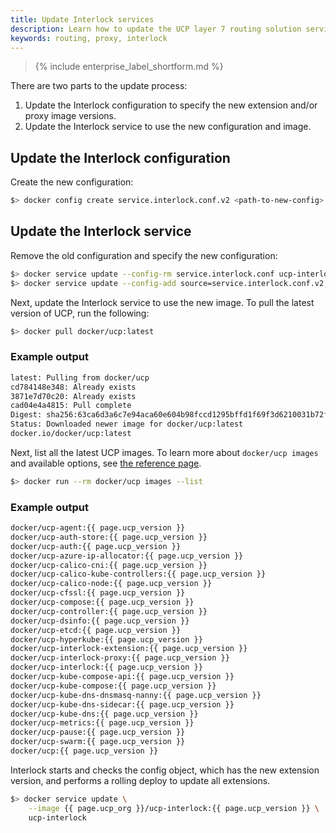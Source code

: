 ```yaml
---
title: Update Interlock services
description: Learn how to update the UCP layer 7 routing solution services
keywords: routing, proxy, interlock
---
```


>{% include enterprise_label_shortform.md %}

There are two parts to the update process:

1. Update the Interlock configuration to specify the new extension and/or proxy image versions.
2. Update the Interlock service to use the new configuration and image.

## Update the Interlock configuration
Create the new configuration:

```bash
$> docker config create service.interlock.conf.v2 <path-to-new-config>
```

## Update the Interlock service
Remove the old configuration and specify the new configuration:

```bash
$> docker service update --config-rm service.interlock.conf ucp-interlock
$> docker service update --config-add source=service.interlock.conf.v2,target=/config.toml ucp-interlock
```

Next, update the Interlock service to use the new image. To pull the latest version of UCP, run the following:

```bash
$> docker pull docker/ucp:latest
```

### Example output

```bash
latest: Pulling from docker/ucp
cd784148e348: Already exists 
3871e7d70c20: Already exists 
cad04e4a4815: Pull complete 
Digest: sha256:63ca6d3a6c7e94aca60e604b98fccd1295bffd1f69f3d6210031b72fc2467444
Status: Downloaded newer image for docker/ucp:latest
docker.io/docker/ucp:latest
```

Next, list all the latest UCP images. To learn more about `docker/ucp images` and available options, 
see [the reference page](/reference/ucp/3.1/cli/images/).

```bash
$> docker run --rm docker/ucp images --list
```

### Example output

```bash
docker/ucp-agent:{{ page.ucp_version }}
docker/ucp-auth-store:{{ page.ucp_version }}
docker/ucp-auth:{{ page.ucp_version }}
docker/ucp-azure-ip-allocator:{{ page.ucp_version }}
docker/ucp-calico-cni:{{ page.ucp_version }}
docker/ucp-calico-kube-controllers:{{ page.ucp_version }}
docker/ucp-calico-node:{{ page.ucp_version }}
docker/ucp-cfssl:{{ page.ucp_version }}
docker/ucp-compose:{{ page.ucp_version }}
docker/ucp-controller:{{ page.ucp_version }}
docker/ucp-dsinfo:{{ page.ucp_version }}
docker/ucp-etcd:{{ page.ucp_version }}
docker/ucp-hyperkube:{{ page.ucp_version }}
docker/ucp-interlock-extension:{{ page.ucp_version }}
docker/ucp-interlock-proxy:{{ page.ucp_version }}
docker/ucp-interlock:{{ page.ucp_version }}
docker/ucp-kube-compose-api:{{ page.ucp_version }}
docker/ucp-kube-compose:{{ page.ucp_version }}
docker/ucp-kube-dns-dnsmasq-nanny:{{ page.ucp_version }}
docker/ucp-kube-dns-sidecar:{{ page.ucp_version }}
docker/ucp-kube-dns:{{ page.ucp_version }}
docker/ucp-metrics:{{ page.ucp_version }}
docker/ucp-pause:{{ page.ucp_version }}
docker/ucp-swarm:{{ page.ucp_version }}
docker/ucp:{{ page.ucp_version }}
```

Interlock starts and checks the config object, which has the new extension version, and 
performs a rolling deploy to update all extensions.

```bash
$> docker service update \
    --image {{ page.ucp_org }}/ucp-interlock:{{ page.ucp_version }} \
    ucp-interlock
```

